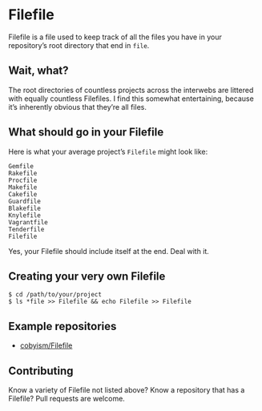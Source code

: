# Filefile

Filefile is a file used to keep track of all the files you have in your repository’s root directory that end in `file`.

## Wait, what?

The root directories of countless projects across the interwebs are littered with equally countless Filefiles. I find this somewhat entertaining, because it’s inherently obvious that they’re all files.

## What should go in your Filefile

Here is what your average project’s `Filefile` might look like:

```
Gemfile
Rakefile
Procfile
Makefile
Cakefile
Guardfile
Blakefile
Knylefile
Vagrantfile
Tenderfile
Filefile
```

Yes, your Filefile should include itself at the end. Deal with it.

## Creating your very own Filefile

```
$ cd /path/to/your/project
$ ls *file >> Filefile && echo Filefile >> Filefile
```

## Example repositories

- [cobyism/Filefile](https://github.com/cobyism/Filefile/blob/master/Filefile)

## Contributing

Know a variety of Filefile not listed above? Know a repository that has a Filefile? Pull requests are welcome.

